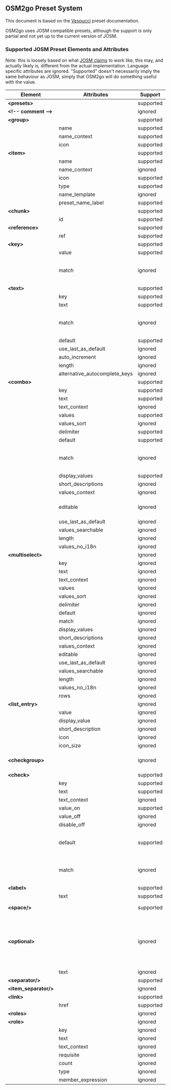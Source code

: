 ## OSM2go Preset System

This document is based on the [Vespucci](https://github.com/MarcusWolschon/osmeditor4android) preset documentation.

OSM2go uses JOSM compatible presets, although the support is only partial and not yet up to the current version of JOSM.

### Supported JOSM Preset Elements and Attributes

Note: this is loosely based on what [JOSM claims](https://josm.openstreetmap.de/wiki/TaggingPresets) to work like, this may, and actually likely is, different from the actual implementation. Language specific attributes are ignored. "Supported" doesn't necessarily imply the same behaviour as JOSM, simply that OSM2go will do something useful with the value.


Element            | Attributes                    | Support   | Notes
-------------------|-------------------------------|-----------|----------------------------------------------------------------
__&lt;presets&gt;__          |                               | supported | required
__&lt;!-- comment --&gt;__   |                               | ignored   |
__&lt;group&gt;__            |                               | supported |
__&nbsp;__                   | name                          | supported | required
__&nbsp;__                   | name_context                  | supported | ignored
__&nbsp;__                   | icon                          | supported | supported
__&lt;item&gt;__             |                               | supported |
__&nbsp;__                   | name                          | supported | required
__&nbsp;__                   | name_context                  | ignored   |
__&nbsp;__                   | icon                          | supported |
__&nbsp;__                   | type                          | supported |
__&nbsp;__                   | name_template                 | ignored   |
__&nbsp;__                   | preset_name_label             | supported |
__&lt;chunk&gt;__            |                               | supported |
__&nbsp;__                   | id                            | supported | required
__&lt;reference&gt;__        |                               | supported |
__&nbsp;__                   | ref                           | supported | required
__&lt;key&gt;__              |                               | supported |
__&nbsp;__                   | value                         | supported | required
__&nbsp;__                   | match                         | ignored   | matches always work like "keyvalue"
__&lt;text&gt;__             |                               | supported |
__&nbsp;__                   | key                           | supported | required
__&nbsp;__                   | text                          | supported |
__&nbsp;__                   | match                         | ignored   | matches always work like "keyvalue"
__&nbsp;__                   | default                       | supported |
__&nbsp;__                   | use_last_as_default           | ignored   |
__&nbsp;__                   | auto_increment                | ignored   |
__&nbsp;__                   | length                        | ignored   |
__&nbsp;__                   | alternative_autocomplete_keys | ignored   |
__&lt;combo&gt;__            |                               | supported |
__&nbsp;__                   | key                           | supported | required
__&nbsp;__                   | text                          | supported |
__&nbsp;__                   | text_context                  | ignored   |
__&nbsp;__                   | values                        | supported |
__&nbsp;__                   | values_sort                   | ignored   |
__&nbsp;__                   | delimiter                     | supported |
__&nbsp;__                   | default                       | supported |
__&nbsp;__                   | match                         | ignored   | matches always work like "keyvalue"
__&nbsp;__                   | display_values                | supported |
__&nbsp;__                   | short_descriptions            | ignored   |
__&nbsp;__                   | values_context                | ignored   |
__&nbsp;__                   | editable                      | ignored   | always treated as "false"
__&nbsp;__                   | use_last_as_default           | ignored   |
__&nbsp;__                   | values_searchable             | ignored   |
__&nbsp;__                   | length                        | ignored   |
__&nbsp;__                   | values_no_i18n                | ignored   |
__&lt;multiselect&gt;__      |                               | ignored   |
__&nbsp;__                   | key                           | ignored   |
__&nbsp;__                   | text                          | ignored   |
__&nbsp;__                   | text_context                  | ignored   |
__&nbsp;__                   | values                        | ignored   |
__&nbsp;__                   | values_sort                   | ignored   |
__&nbsp;__                   | delimiter                     | ignored   |
__&nbsp;__                   | default                       | ignored   |
__&nbsp;__                   | match                         | ignored   |
__&nbsp;__                   | display_values                | ignored   |
__&nbsp;__                   | short_descriptions            | ignored   |
__&nbsp;__                   | values_context                | ignored   |
__&nbsp;__                   | editable                      | ignored   |
__&nbsp;__                   | use_last_as_default           | ignored   |
__&nbsp;__                   | values_searchable             | ignored   |
__&nbsp;__                   | length                        | ignored   |
__&nbsp;__                   | values_no_i18n                | ignored   |
__&nbsp;__                   | rows                          | ignored   |
__&lt;list_entry&gt;__       |                               | ignored   |
__&nbsp;__                   | value                         | ignored   |
__&nbsp;__                   | display_value                 | ignored   |
__&nbsp;__                   | short_description             | ignored   |
__&nbsp;__                   | icon                          | ignored   |
__&nbsp;__                   | icon_size                     | ignored   |
__&lt;checkgroup&gt;__       |                               | ignored   | but not the included <check> elements
__&lt;check&gt;__            |                               | supported |
__&nbsp;__                   | key                           | supported | required
__&nbsp;__                   | text                          | supported |
__&nbsp;__                   | text_context                  | ignored   |
__&nbsp;__                   | value_on                      | supported |
__&nbsp;__                   | value_off                     | ignored   |
__&nbsp;__                   | disable_off                   | ignored   |
__&nbsp;__                   | default                       | supported | only checked for "on" or not
__&nbsp;__                   | match                         | ignored   | matches always work like "keyvalue"
__&lt;label&gt;__            |                               | supported |
__&nbsp;__                   | text                          | supported | required
__&lt;space/&gt;__           |                               | supported | ignored on Hildon
__&lt;optional&gt;__         |                               | ignored   | the contained items are parsed as if they were on the same level
__&nbsp;__                   | text                          | ignored   |
__&lt;separator/&gt;__       |                               | supported |
__&lt;item_separator/&gt;__  |                               | ignored   |
__&lt;link&gt;__             |                               | supported |
__&nbsp;__                   | href                          | supported |
__&lt;roles&gt;__            |                               | ignored   |
__&lt;role&gt;__             |                               | ignored   |
__&nbsp;__                   | key                           | ignored   | required
__&nbsp;__                   | text                          | ignored   |
__&nbsp;__                   | text_context                  | ignored   |
__&nbsp;__                   | requisite                     | ignored   |
__&nbsp;__                   | count                         | ignored   |
__&nbsp;__                   | type                          | ignored   |
__&nbsp;__                   | member_expression             | ignored   |
